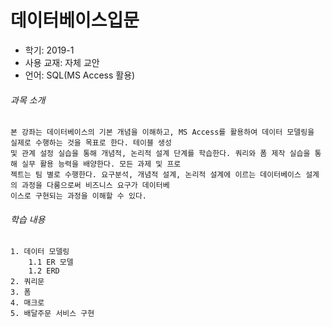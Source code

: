 # 데이터베이스입문
* 학기: 2019-1
* 사용 교재: 자체 교안
* 언어: SQL(MS Access 활용)

###### 과목 소개
```
본 강좌는 데이터베이스의 기본 개념을 이해하고, MS Access를 활용하여 데이터 모델링을 실제로 수행하는 것을 목표로 한다. 테이블 생성
및 관계 설정 실습을 통해 개념적, 논리적 설계 단계를 학습한다. 쿼리와 폼 제작 실습을 통해 실무 활용 능력을 배양한다. 모든 과제 및 프로
젝트는 팀 별로 수행한다. 요구분석, 개념적 설계, 논리적 설계에 이르는 데이터베이스 설계의 과정을 다룸으로써 비즈니스 요구가 데이터베
이스로 구현되는 과정을 이해할 수 있다.

```

###### 학습 내용
```
1. 데이터 모델링
    1.1 ER 모델
    1.2 ERD
2. 쿼리문
3. 폼
4. 매크로
5. 배달주문 서비스 구현
```
